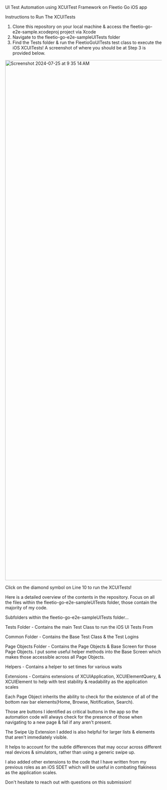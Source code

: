 UI Test Automation using XCUITest Framework on Fleetio Go iOS app

Instructions to Run The XCUITests

1. Clone this repository on your local machine & access the fleetio-go-e2e-sample.xcodeproj project via Xcode
2. Navigate to the fleetio-go-e2e-sampleUITests folder
3. Find the Tests folder & run the FleetioGoUITests test class to execute the iOS XCUITests! A screenshot of where you should be at Step 3 is provided below.

<img width="1667" alt="Screenshot 2024-07-25 at 9 35 14 AM" src="https://github.com/user-attachments/assets/797fea8b-28a3-4f63-a6c9-29d7c48e4a56">

Click on the diamond symbol on Line 10 to run the XCUITests!

Here is a detailed overview of the contents in the repository. Focus on all the files within the fleetio-go-e2e-sampleUITests folder, those contain the majority of my code.

Subfolders within the fleetio-go-e2e-sampleUITests folder...

Tests Folder  - Contains the main Test Class to run the iOS UI Tests From

Common Folder - Contains the Base Test Class & the Test Logins 

Page Objects Folder - Contains the Page Objects & Base Screen for those Page Objects. I put some useful helper methods into the Base Screen which makes those accessible across all Page Objects.

Helpers - Contains a helper to set times for various waits 

Extensions - Contains extensions of XCUIApplication, XCUIElementQuery, & XCUIElement to help with test stability & readability as the application scales 

Each Page Object inherits the ability to check for the existence of all of the bottom nav bar elements(Home, Browse, Notification, Search).

Those are buttons I identified as critical buttons in the app so the automation code will always check for the presence of those when navigating to a new page & fail if any aren't present.

The Swipe Up Extension I added is also helpful for larger lists & elements that aren't immediately visible.

It helps to account for the subtle differences that may occur across different real devices & simulators, rather than using a generic swipe up.

I also added other extensions to the code that I have written from my previous roles as an iOS SDET which will be useful in combating flakiness as the application scales.

Don't hesitate to reach out with questions on this submission!

